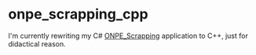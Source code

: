 # onpe_scrapping_cpp

I'm currently rewriting my C# [ONPE_Scrapping](https://github.com/YawarPandar/ONPE_Scrapping) application to C++, just for didactical reason. 
